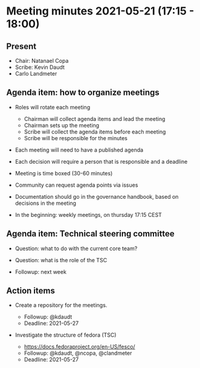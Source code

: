 # Meeting minutes 2021-05-21 (17:15 - 18:00)

## Present

* Chair: Natanael Copa
* Scribe: Kevin Daudt
* Carlo Landmeter

## Agenda item: how to organize meetings

* Roles will rotate each meeting
    * Chairman will collect agenda items and lead the meeting
    * Chairman sets up the meeting
    * Scribe will collect the agenda items before each meeting
    * Scribe will be responsible for the minutes
* Each meeting will need to have a published agenda
* Each decision will require a person that is responsible and a deadline
* Meeting is time boxed (30-60 minutes)

* Community can request agenda points via issues

* Documentation should go in the governance handbook, based on decisions in the
  meeting

* In the beginning: weekly meetings, on thursday 17:15 CEST

## Agenda item: Technical steering committee

* Question: what to do with the current core team?
* Question: what is the role of the TSC

* Followup: next week

## Action items

* Create a repository for the meetings. 
    * Followup: @kdaudt
    * Deadline: 2021-05-27

* Investigate the structure of fedora (TSC)
    * https://docs.fedoraproject.org/en-US/fesco/
    * Followup: @kdaudt, @ncopa, @clandmeter
    * Deadline: 2021-05-27
